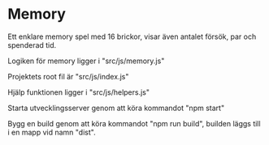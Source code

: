 # Memory

Ett enklare memory spel med 16 brickor, visar även antalet försök, par och spenderad tid.

Logiken för memory ligger i "src/js/memory.js"

Projektets root fil är "src/js/index.js"

Hjälp funktionen ligger i "src/js/helpers.js"


Starta utvecklingsserver genom att köra kommandot "npm start"

Bygg en build genom att köra kommandot "npm run build", builden läggs till i en mapp vid namn "dist".